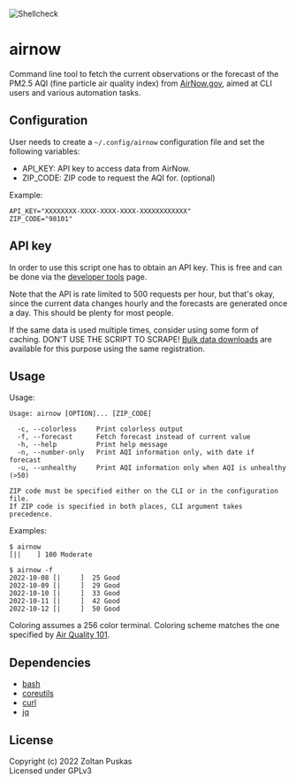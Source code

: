 ![Shellcheck](https://github.com/zpuskas/airnow/actions/workflows/shellcheck.yml/badge.svg)

# airnow

Command line tool to fetch the current observations or the forecast of the PM2.5
AQI (fine particle air quality index) from [AirNow.gov](https://www.airnow.gov),
aimed at CLI users and various automation tasks.

## Configuration

User needs to create a `~/.config/airnow` configuration file and set the following
variables:
* API_KEY: API key to access data from AirNow.
* ZIP_CODE: ZIP code to request the AQI for. (optional)

Example:

```
API_KEY="XXXXXXXX-XXXX-XXXX-XXXX-XXXXXXXXXXXX"
ZIP_CODE="98101"
```

## API key

In order to use this script one has to obtain an API key. This is free and can
be done via the [developer tools](https://docs.airnowapi.org/login) page.

Note that the API is rate limited to 500 requests per hour, but that's okay,
since the current data changes hourly and the forecasts are generated once a
day. This should be plenty for most people.

If the same data is used multiple times, consider using some form of caching.
DON'T USE THE SCRIPT TO SCRAPE! [Bulk data downloads](https://docs.airnowapi.org/files)
are available for this purpose using the same registration.

## Usage

Usage:

````
Usage: airnow [OPTION]... [ZIP_CODE]

  -c, --colorless     Print colorless output
  -f, --forecast      Fetch forecast instead of current value
  -h, --help          Print help message
  -n, --number-only   Print AQI information only, with date if forecast
  -u, --unhealthy     Print AQI information only when AQI is unhealthy (>50)

ZIP code must be specified either on the CLI or in the configuration file.
If ZIP code is specified in both places, CLI argument takes precedence.
````

Examples:

```
$ airnow
[||    ] 100 Moderate
```

```
$ airnow -f
2022-10-08 [|     ]  25 Good
2022-10-09 [|     ]  29 Good
2022-10-10 [|     ]  33 Good
2022-10-11 [|     ]  42 Good
2022-10-12 [|     ]  50 Good
```

Coloring assumes a 256 color terminal. Coloring scheme matches the one specified
by [Air Quality 101](https://docs.airnowapi.org/aq101).

## Dependencies

* [bash](https://www.gnu.org/software/bash/)
* [coreutils](https://www.gnu.org/software/coreutils/coreutils.html)
* [curl](https://curl.se/)
* [jq](https://stedolan.github.io/jq/)

## License

Copyright (c) 2022 Zoltan Puskas  
Licensed under GPLv3
